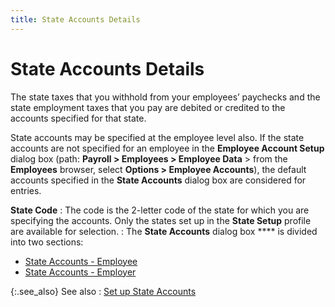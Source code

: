 ```yaml
---
title: State Accounts Details
---
```


# State Accounts Details


The state taxes that you withhold from your employees’ paychecks and  the state employment taxes that you pay are debited or credited to the  accounts specified for that state.


State accounts may be specified at the employee level also. If the state  accounts are not specified for an employee in the **Employee 
 Account Setup** dialog box (path: **Payroll 
 &gt; Employees &gt; Employee Data** > from the **Employees** browser, select **Options &gt; Employee 
 Accounts**), the default accounts specified in the **State Accounts** dialog box are considered for entries.


**State Code**
: The code is the 2-letter code of the state for which  you are specifying the accounts. Only the states set up in the **State 
 Setup** profile are available for selection.
: The **State Accounts** dialog box **** is divided into  two sections:

- [State  Accounts - Employee]({{site.prl_baseurl}}/setup/state-accounts/state_accounts_employee.html)
- [State  Accounts - Employer]({{site.prl_baseurl}}/setup/state-accounts/state_accounts_employer.html)



{:.see_also}
See also
: [Set up State  Accounts]({{site.prl_baseurl}}/setup/state-accounts/setup/setting_up_state_accounts.html)
